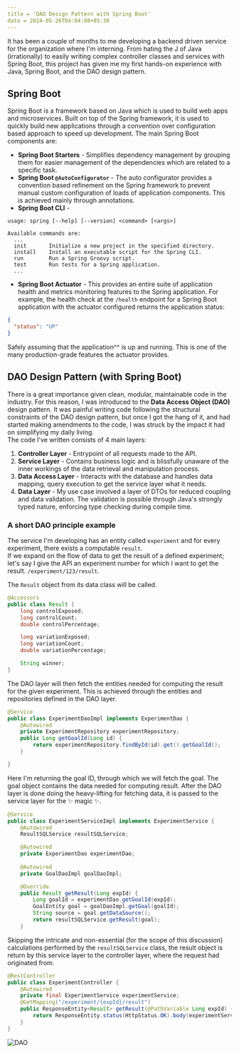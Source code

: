 ```yaml
---
title = 'DAO Design Pattern with Spring Boot'
date = 2024-05-26T04:04:08+05:30
---
```

It has been a couple of months to me developing a backend driven service for the organization where I'm interning. From hating the J of Java (irrationally) to easily writing complex controller classes and services with Spring Boot, this project has given me my first hands-on experience with Java, Spring Boot, and the DAO design pattern.

## Spring Boot
Spring Boot is a framework based on Java which is used to build web apps and microservices. Built on top of the Spring framework, it is used to quickly build new applications through a convention over configuration based approach to speed up development. The main Spring Boot components are:
* **Spring Boot Starters** - Simplifies dependency management by grouping them for easier management of the dependencies which are related to a specific task.
* **Spring Boot `@AutoConfigurator`** - The auto configurator provides a convention based refinement on the Spring framework to prevent manual custom configuration of loads of application components. This is achieved mainly through annotations.
* **Spring Boot CLI** - 
```
usage: spring [--help] [--version] <command> [<args>]

Available commands are:
  ...
  init       Initialize a new project in the specified directory.
  install    Install an executable script for the Spring CLI.
  run        Run a Spring Groovy script.
  test       Run tests for a Spring application.
  ...
```
* **Spring Boot Actuator** - This provides an entire suite of application health and metrics monitoring features to the Spring application. For example, the health check at the `/health` endpoint for a Spring Boot application with the actuator configured returns the application status:
```json
{
  "status": "UP"
}
```
Safely assuming that the application^^ is up and running. This is one of the many production-grade features the actuator provides.

## DAO Design Pattern (with Spring Boot)
There is a great importance given clean, modular, maintainable code in the industry. For this reason, I was introduced to the **Data Access Object (DAO)** design pattern. It was painful writing code following the structural constraints of the DAO design pattern, but once I got the hang of it, and had started making amendments to the code, I was struck by the impact it had on simplifying my daily living.  
The code I've written consists of 4 main layers:
1. **Controller Layer** - Entrypoint of all requests made to the API.
2. **Service Layer** - Contains business logic and is blissfully unaware of the inner workings of the data retrieval and manipulation process.
3. **Data Access Layer** - Interacts with the database and handles data mapping, query execution to get the service layer what it needs.
4. **Data Layer** - My use case involved a layer of DTOs for reduced coupling and data validation. The validation is possible through Java's strongly typed nature, enforcing type checking during compile time.  

### A short DAO principle example
The service I'm developing has an entity called `experiment` and for every experiment, there exists a computable `result`.  
If we expand on the flow of data to get the result of a defined experiment; let's say I give the API an experiment number for which I want to get the result. `/experiment/123/result`.

The `Result` object from its data class will be called.
```java
@Accessors
public class Result {
    long controlExposed;
    long controlCount;
    double controlPercentage;

    long variationExposed;
    long variationCount;
    double variationPercentage;

    String winner;
}
```

The DAO layer will then fetch the entities needed for computing the result for the given experiment. This is achieved through the entities and repositories defined in the DAO layer.

```java
@Service
public class ExperimentDaoImpl implements ExperimentDao {
    @Autowired
    private ExperimentRepository experimentRepository;
    public Long getGoalId(Long id) {
        return experimentRepository.findById(id).get().getGoalId();
    }

}
```
Here I'm returning the goal ID, through which we will fetch the goal. The goal object contains the data needed for computing result. After the DAO layer is done doing the heavy-lifting for fetching data, it is passed to the service layer for the ✨ magic ✨.

```java
@Service
public class ExperimentServiceImpl implements ExperimentService {
    @Autowired
    ResultSQLService resultSQLService;

    @Autowired
    private ExperimentDao experimentDao;
    
    @Autowired
    private GoalDaoImpl goalDaoImpl;

    @Override
    public Result getResult(Long expId) {
        Long goalId = experimentDao.getGoalId(expId);
        GoalEntity goal = goalDaoImpl.getGoal(goalId);
        String source = goal.getDataSource();
        return resultSQLService.getResult(goal);
    }
```
Skipping the intricate and non-essential (for the scope of this discussion) calculations performed by the `resultSQLService` class, the result object is return by this service layer to the controller layer, where the request had originated from.

```java
@RestController
public class ExperimentController {
    @Autowired
    private final ExperimentService experimentService;
    @GetMapping("/experiment/{expId}/result")
    public ResponseEntity<Result> getResult(@PathVariable Long expId) {
        return ResponseEntity.status(HttpStatus.OK).body(experimentService.getResult(expId));
    }
}
```
![DAO](https://github.com/osBins/blog-hugo/assets/70942982/e0c04ff4-17b0-45d3-97d6-308fc3ab6ed4#small "Data flow for the different layers in a DAO approach")

